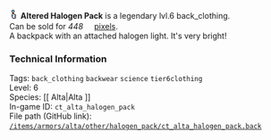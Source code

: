 ![ ](https://raw.githubusercontent.com/Ceterai/Enternia/main/items/armors/alta/other/halogen_pack/icon.png) **Altered Halogen Pack** is a legendary lvl.6 back_clothing.  
Can be sold for *448* <img src="https://starbounder.org/mediawiki/images/2/21/Pixel.png" width="12" height="16"/> [pixels](https://starbounder.org/Pixel).  
A backpack with an attached halogen light. It's very bright!

### Technical Information

Tags: `back_clothing` `backwear` `science` `tier6clothing`  
Level: 6  
Species: [[ Alta|Alta ]]  
In-game ID: `ct_alta_halogen_pack`  
File path (GitHub link): [`/items/armors/alta/other/halogen_pack/ct_alta_halogen_pack.back`](https://github.com/Ceterai/Enternia/blob/main/items/armors/alta/other/halogen_pack/ct_alta_halogen_pack.back)

